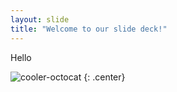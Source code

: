 ```yaml
---
layout: slide
title: "Welcome to our slide deck!"
---
```


Hello

![cooler-octocat](https://octodex.github.com/images/twenty-percent-cooler-octocat.png)
{: .center}
